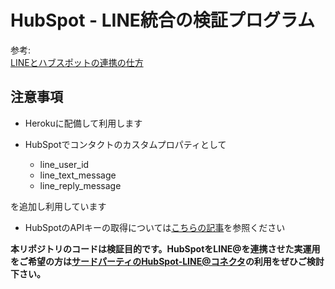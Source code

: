 # HubSpot - LINE統合の検証プログラム

参考:  
[LINEとハブスポットの連携の仕方](https://blog.hubspot.jp/how-to-integrate-line-with-hubspot)

## 注意事項

- Herokuに配備して利用します
- HubSpotでコンタクトのカスタムプロパティとして

  - line_user_id
  - line_text_message
  - line_reply_message

を追加し利用しています

- HubSpotのAPIキーの取得については[こちらの記事](https://knowledge.hubspot.com/jp/articles/kcs_article/integrations/how-do-i-get-my-hubspot-api-key)を参照ください

**本リポジトリのコードは検証目的です。HubSpotをLINE@を連携させた実運用をご希望の方は<a href="https://littlehelp.co.jp/hubspot-line/">サードパーティのHubSpot-LINE@コネクタ</a>の利用をぜひご検討下さい。**

